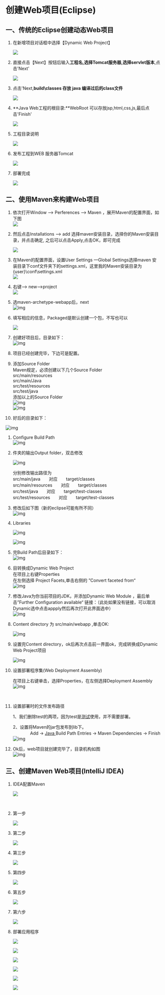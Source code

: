 # 创建Web项目\(Eclipse\)

## 一、传统的Eclipse创建动态Web项目

1. 在新增项目对话框中选择【Dynamic Web Project】

   ![](http://opzv089nq.bkt.clouddn.com/17-8-27/59672629.jpg)

2. 直接点击【Next】按钮后输入**工程名,选择Tomcat服务器,选择servlet版本**,点击'Next'

   ![](http://opzv089nq.bkt.clouddn.com/17-8-27/92660767.jpg)

3. 点击'Next,**build\classes 存放 java 编译过后的class文件**

   ![](http://opzv089nq.bkt.clouddn.com/17-8-27/73063082.jpg)

4. **Java Web工程的根目录:**WebRoot 可以存放jsp,html,css,js,最后点击'Finish'

   ![](http://opzv089nq.bkt.clouddn.com/17-8-27/68675658.jpg)

5. 工程目录说明

   ![](http://opzv089nq.bkt.clouddn.com/17-8-27/40250067.jpg)

6. 发布工程到WEB 服务器Tomcat

   ![](http://opzv089nq.bkt.clouddn.com/17-8-27/77922628.jpg)

7. 部署完成

   ![](http://opzv089nq.bkt.clouddn.com/17-8-27/66523033.jpg)

## 二、使用Maven来构建Web项目

1. 依次打开Window –&gt; Perferences –&gt; Maven ，展开Maven的配置界面，如下图  
   ![](http://opzv089nq.bkt.clouddn.com/17-7-4/52235848.jpg)

2. 然后点击Installations –&gt; add 选择maven安装目录，选择你的Maven安装目录，并点击确定, 之后可以点击Apply,点击OK，即可完成

   ![](http://opzv089nq.bkt.clouddn.com/17-7-4/79566057.jpg)

3. 在Maven的配置界面，设置User Settings —Global Settings选择maven 安装目录下conf文件夹下的settings.xml，这里我的Maven安装目录为{user}\conf\settings.xml  
   ![](http://opzv089nq.bkt.clouddn.com/17-7-4/81066420.jpg)

4. 右键—&gt; new—&gt;project  
   ![](http://opzv089nq.bkt.clouddn.com/17-8-29/84469309.jpg)

5. 选maven-archetype-webapp后，next  
   ![img](http://images.cnitblog.com/blog/201693/201310/10160452-e2627b10020848e3b385b9e012fdf432.png)

6. 填写相应的信息，Packaged是默认创建一个包，不写也可以

   ![](http://opzv089nq.bkt.clouddn.com/17-8-29/89083070.jpg)

7. 创建好项目后，目录如下：  
   ![img](http://images.cnitblog.com/blog/201693/201310/10162503-5c30f5375dc2410d8ff3ac049cc1c145.png)

8. 项目已经创建完毕，下边可是配置。

9. 添加Source Folder  
   Maven规定，必须创建以下几个Source Folder  
   src/main/resources  
   src/main/Java  
   src/test/resources  
   src/test/java  
   添加以上的Source Folder  
   ![img](http://images.cnitblog.com/blog/201693/201310/10164131-d6487e13a6f049518e0ead37d9cf3a4b.png)  
   ![img](http://images.cnitblog.com/blog/201693/201310/10164259-9e2ac0978eda4b06b5758666b4c322f0.png)

10. 好后的目录如下：

![img](http://images.cnitblog.com/blog/201693/201310/10163838-0146632c1a5a40218959849af2abd575.png)

1. Configure Build Path  
   ![img](http://images.cnitblog.com/blog/201693/201310/10164458-e97d972bce1c4798ac4a51d28cd57fab.png)

2. 件夹的输出Output folder，双击修改

   ![img](http://images.cnitblog.com/blog/201693/201310/10164910-d9b3a1caad5248758ccb3407e55aff83.png)

   分别修改输出路径为  
     src/main/java　　对应　　target/classes  
     src/main/resources　　对应　　target/classes  
     src/test/java　　对应　　target/test-classes  
     src/test/resources　　对应　　target/test-classes

3. 修改后如下图（新的eclipse可能有所不同）  
   ![img](http://images.cnitblog.com/blog/201693/201310/10165443-a52ab62db62046838012e68b8af9363e.png)

4. Libraries

   ![img](http://images.cnitblog.com/blog/201693/201310/10165736-5fdcac5eb76346f8b53bb972aa279773.png)

   ![img](http://images.cnitblog.com/blog/201693/201310/10165628-12ed162df58f4b438afbde3d2d6b4ca8.png)

1. 完Build Path后目录如下：  
   ![img](http://images.cnitblog.com/blog/201693/201310/10165905-1c75116b05a1460f846096a624614610.png)

2. 目转换成Dynamic Web Project  
   在项目上右键Properties  
   在左侧选择 Project Facets,单击右侧的 ”Convert faceted from“  
   ![img](http://images.cnitblog.com/blog/201693/201310/15151904-2772ef3fd9ae46aa87492d43018ac35d.png)

3. 修改Java为你当前项目的JDK，并添加Dynamic Web Module ，最后单击”Further Configuration available“ 链接：（此处如果没有链接，可以取消Dynamic选中点击appply然后再次打开此界面选中）  
   ![img](http://images.cnitblog.com/blog/201693/201310/15152147-6586dbc7ae9f425c93a6a266bfe132ea.png)

4. Content directory 为 src/main/webapp ,单击OK:

   ![img](http://images.cnitblog.com/blog/201693/201310/15152349-616b3a06e39844fdb44ff923eabbede7.png)

1. 设置完Content directory，ok后再次点击前一界面ok，完成转换成Dynamic Web Project项目

   ![img](http://images.cnitblog.com/blog/201693/201310/15152550-44d0044f9ce34f1083f33c7f994cdd7b.png)

2. 设置部署程序集\(Web Deployment Assembly\)

   在项目上右键单击，选择Properties，在左侧选择Deployment Assembly  
   ![img](http://images.cnitblog.com/blog/201693/201310/15153759-a38429073a1448d39284da65238e0a32.png)

   ​

3. 设置部署时的文件发布路径

   1、我们删除test的两项，因为test是[测试](http://lib.csdn.net/base/softwaretest)使用，并不需要部署。

   2、设置将Maven的jar包发布到lib下。   
   　　　　Add -&gt; [Java ](http://lib.csdn.net/base/java)Build Path Entries -&gt; Maven Dependencies -&gt; Finish　![img](http://images.cnitblog.com/blog/201693/201310/15154111-ddf9bf23bbe74b98af595567773ad142.png)

4. Ok后，web项目就创建完毕了，目录机构如图  
   ![img](http://images.cnitblog.com/blog/201693/201310/15154559-13a29cbeb6a0411289044e901197f6b9.png)

## 三、创建Maven Web项目\(IntelliJ IDEA\)

1. IDEA配置Maven

   ![](http://opzv089nq.bkt.clouddn.com/17-8-27/56070792.jpg)

   ​

2. 第一步

   ![](http://opzv089nq.bkt.clouddn.com/17-8-24/88944034.jpg)

3. 第二步

   ![](http://opzv089nq.bkt.clouddn.com/17-8-27/49631769.jpg)

4. 第三步

   ![](http://opzv089nq.bkt.clouddn.com/17-8-27/38545561.jpg)

5. 第四步

   ![](http://opzv089nq.bkt.clouddn.com/17-8-27/66076017.jpg)

6. 第五步

   ![](http://opzv089nq.bkt.clouddn.com/17-8-27/49607680.jpg)

7. 第六步

   ![](http://opzv089nq.bkt.clouddn.com/17-8-27/56620951.jpg)

8. 部署应用程序

   ![](http://opzv089nq.bkt.clouddn.com/17-8-27/62134852.jpg)

   ![](http://opzv089nq.bkt.clouddn.com/17-8-27/48219670.jpg)

   ![](http://opzv089nq.bkt.clouddn.com/17-8-27/59269765.jpg)

   ![](http://opzv089nq.bkt.clouddn.com/17-8-27/24252815.jpg)

   ![](http://opzv089nq.bkt.clouddn.com/17-8-27/5962114.jpg)

   ![](http://opzv089nq.bkt.clouddn.com/17-8-27/6765812.jpg)



